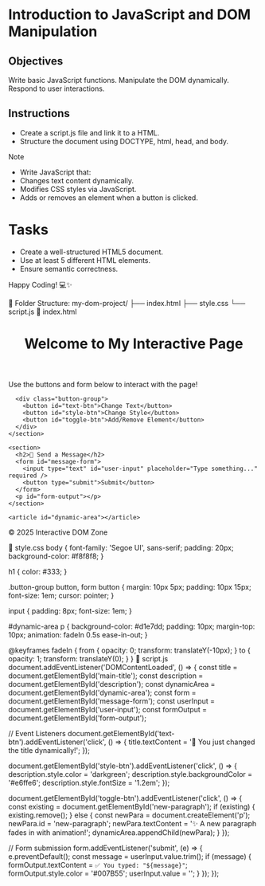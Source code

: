 # Introduction to JavaScript and DOM Manipulation

## Objectives

Write basic JavaScript functions.
Manipulate the DOM dynamically.
Respond to user interactions.

## Instructions

- Create a script.js file and link it to a HTML.
- Structure the document using DOCTYPE, html, head, and body.

>[!NOTE]
>  - Write JavaScript that:
>  - Changes text content dynamically.
>  - Modifies CSS styles via JavaScript.
>  - Adds or removes an element when a button is clicked.


# Tasks
- Create a well-structured HTML5 document.
- Use at least 5 different HTML elements.
- Ensure semantic correctness.

Happy Coding! 💻✨

📁 Folder Structure:
my-dom-project/
├── index.html
├── style.css
└── script.js
📄 index.html
<!DOCTYPE html>
<html lang="en">
<head>
  <meta charset="UTF-8" />
  <meta name="viewport" content="width=device-width, initial-scale=1.0"/>
  <title>Interactive DOM</title>
  <link rel="stylesheet" href="style.css" />
</head>
<body>
  <header>
    <h1 id="main-title">Welcome to My Interactive Page</h1>
  </header>

  <main>
    <section>
      <p id="description">Use the buttons and form below to interact with the page!</p>

      <div class="button-group">
        <button id="text-btn">Change Text</button>
        <button id="style-btn">Change Style</button>
        <button id="toggle-btn">Add/Remove Element</button>
      </div>
    </section>

    <section>
      <h2>💬 Send a Message</h2>
      <form id="message-form">
        <input type="text" id="user-input" placeholder="Type something..." required />
        <button type="submit">Submit</button>
      </form>
      <p id="form-output"></p>
    </section>

    <article id="dynamic-area"></article>
  </main>

  <footer>
    <p>&copy; 2025 Interactive DOM Zone</p>
  </footer>

  <script src="script.js"></script>
</body>
</html>
🎨 style.css
body {
  font-family: 'Segoe UI', sans-serif;
  padding: 20px;
  background-color: #f8f8f8;
}

h1 {
  color: #333;
}

.button-group button, form button {
  margin: 10px 5px;
  padding: 10px 15px;
  font-size: 1em;
  cursor: pointer;
}

input {
  padding: 8px;
  font-size: 1em;
}

#dynamic-area p {
  background-color: #d1e7dd;
  padding: 10px;
  margin-top: 10px;
  animation: fadeIn 0.5s ease-in-out;
}

@keyframes fadeIn {
  from { opacity: 0; transform: translateY(-10px); }
  to { opacity: 1; transform: translateY(0); }
}
🧠 script.js
document.addEventListener('DOMContentLoaded', () => {
  const title = document.getElementById('main-title');
  const description = document.getElementById('description');
  const dynamicArea = document.getElementById('dynamic-area');
  const form = document.getElementById('message-form');
  const userInput = document.getElementById('user-input');
  const formOutput = document.getElementById('form-output');

  // Event Listeners
  document.getElementById('text-btn').addEventListener('click', () => {
    title.textContent = '🎉 You just changed the title dynamically!';
  });

  document.getElementById('style-btn').addEventListener('click', () => {
    description.style.color = 'darkgreen';
    description.style.backgroundColor = '#e6ffe6';
    description.style.fontSize = '1.2em';
  });

  document.getElementById('toggle-btn').addEventListener('click', () => {
    const existing = document.getElementById('new-paragraph');
    if (existing) {
      existing.remove();
    } else {
      const newPara = document.createElement('p');
      newPara.id = 'new-paragraph';
      newPara.textContent = '✨ A new paragraph fades in with animation!';
      dynamicArea.appendChild(newPara);
    }
  });

  // Form submission
  form.addEventListener('submit', (e) => {
    e.preventDefault();
    const message = userInput.value.trim();
    if (message) {
      formOutput.textContent = `✅ You typed: "${message}"`;
      formOutput.style.color = '#007B55';
      userInput.value = '';
    }
  });
});

